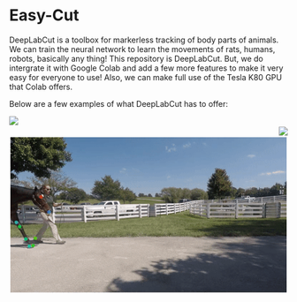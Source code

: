 # Easy-Cut

DeepLabCut is a toolbox for markerless tracking of body parts of animals. We can train the neural network to learn the movements of rats, humans, robots, basically any thing! This repository is DeepLabCut. But, we do intergrate it with Google Colab and add a few more features to make it very easy for everyone to use! Also, we can make full use of the Tesla K80 GPU that Colab offers. 

Below are a few examples of what DeepLabCut has to offer:

<div align="left">
  <img src="/Examples/MATHIS_2018_fly.gif" />
</div>

<div align="right">
  <img src="/Examples/MouseLocomotion_warren.gif" />
</div>


<div align="center">
  <img src="/Examples/brownhorse.gif" />
</div>


